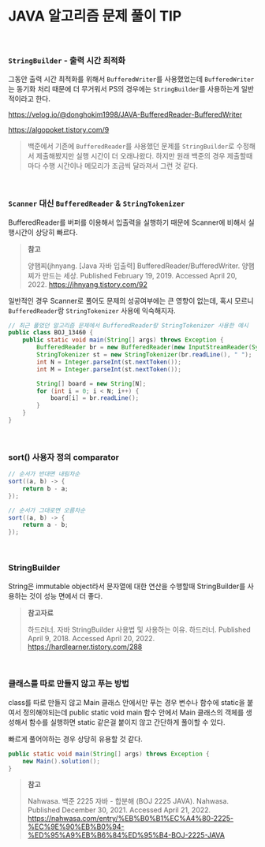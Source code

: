 # JAVA 알고리즘 문제 풀이 TIP

<br>

### `StringBuilder` - 출력 시간 최적화

그동안 출력 시간 최적화를 위해서 `BufferedWriter`를 사용했었는데 `BufferedWriter`는 동기화 처리 때문에 더 무거워서 PS의 경우에는 `StringBuilder`를 사용하는게 일반적이라고 한다.

https://velog.io/@donghokim1998/JAVA-BufferedReader-BufferedWriter

https://algopoket.tistory.com/9

> 백준에서 기존에 `BufferedReader`를 사용했던 문제를 `StringBuilder`로 수정해서 제출해봤지만 실행 시간이 더 오래나왔다. 하지만 원래 백준의 경우 제출할때마다 수행 시간이나 메모리가 조금씩 달라져서 그런 것 같다.

<br>

### `Scanner` 대신 `BufferedReader` & `StringTokenizer`

BufferedReader를 버퍼를 이용해서 입출력을 실행하기 때문에 Scanner에 비해서 실행시간이 상당히 빠르다.

> **참고**
>
> 양햄찌(jhnyang. [Java 자바 입출력] BufferedReader/BufferedWriter. 양햄찌가 만드는 세상. Published February 19, 2019. Accessed April 20, 2022. https://jhnyang.tistory.com/92

일반적인 경우 Scanner로 풀어도 문제의 성공여부에는 큰 영향이 없는데, 혹시 모르니 `BufferedReader`랑 `StringTokenizer` 사용에 익숙해지자.

```java
// 최근 풀었던 알고리즘 문제에서 BufferedReader랑 StringTokenizer 사용한 예시
public class BOJ_13460 {
    public static void main(String[] args) throws Exception {
        BufferedReader br = new BufferedReader(new InputStreamReader(System.in));
        StringTokenizer st = new StringTokenizer(br.readLine(), " ");
        int N = Integer.parseInt(st.nextToken());
        int M = Integer.parseInt(st.nextToken());

        String[] board = new String[N];
        for (int i = 0; i < N; i++) {
            board[i] = br.readLine();
        }
    }
}
```

<br>

### sort() 사용자 정의 comparator

```java
// 순서가 반대면 내림차순
sort((a, b) -> {
    return b - a;
});

// 순서가 그대로면 오름차순
sort((a, b) -> {
    return a - b;
});
```

<br>

### StringBuilder

String은 immutable object라서 문자열에 대한 연산을 수행할때 StringBuilder를 사용하는 것이 성능 면에서 더 좋다.

> **참고자료**
>
> 하드러너. 자바 StringBuilder 사용법 및 사용하는 이유. 하드러너. Published April 9, 2018. Accessed April 20, 2022. https://hardlearner.tistory.com/288

<br>

### 클래스를 따로 만들지 않고 푸는 방법

class를 따로 만들지 않고 Main 클래스 안에서만 푸는 경우 변수나 함수에 static을 붙여서 정의해야되는데 public static void main 함수 안에서 Main 클래스의 객체를 생성해서 함수를 실행하면 static 같은걸 붙이지 않고 간단하게 풀이할 수 있다.

빠르게 풀어야하는 경우 상당히 유용할 것 같다.

```java
public static void main(String[] args) throws Exception {
    new Main().solution();
}
```

> **참고**
>
> Nahwasa. 백준 2225 자바 - 합분해 (BOJ 2225 JAVA). Nahwasa. Published December 30, 2021. Accessed April 21, 2022. https://nahwasa.com/entry/%EB%B0%B1%EC%A4%80-2225-%EC%9E%90%EB%B0%94-%ED%95%A9%EB%B6%84%ED%95%B4-BOJ-2225-JAVA

<br>

